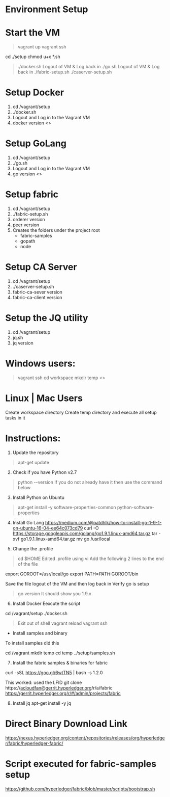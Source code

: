 Environment Setup
=================

# Start the VM
> vagrant up
> vagrant ssh

cd ./setup
chmod u+x  *.sh

>  ./docker.sh
  Logout of VM & Log back in
>  ./go.sh
  Logout of VM & Log back in
>  ./fabric-setup.sh
>  ./caserver-setup.sh




# Setup Docker
1. cd /vagrant/setup
2.  ./docker.sh
3. Logout and Log in to the Vagrant VM
4. docker version    <<This will show the version>>

# Setup GoLang
1. cd /vagrant/setup
2.  ./go.sh
3. Logout and Log in to the Vagrant VM
4. go version        <<This will show the version>>

# Setup fabric
1. cd /vagrant/setup
2.  ./fabric-setup.sh
3. orderer version
4. peer version
5. Creates the folders under the project root
    - fabric-samples
    - gopath
    - node

# Setup CA Server
1. cd /vagrant/setup
2.  ./caserver-setup.sh
3. fabric-ca-sever   version
4. fabric-ca-client  version

# Setup the JQ utility
1. cd /vagrant/setup
2.  jq.sh
3. jq version



Windows users:
==============
> vagrant ssh
> cd workspace
> mkdir   temp                   <<All commands for setup in this directory>>

Linux | Mac Users
=================
Create workspace directory 
Create temp directory and execute all setup tasks in it


Instructions:
=============
1. Update the repository
>  apt-get update

2. Check if you have Python v2.7
> python --version
If you do not already have it then use the command below

3. Install Python on Ubuntu
>  apt-get install -y software-properties-common python-software-properties

4. Install Go Lang
https://medium.com/@patdhlk/how-to-install-go-1-9-1-on-ubuntu-16-04-ee64c073cd79
 curl -O https://storage.googleapis.com/golang/go1.9.1.linux-amd64.tar.gz
 tar -xvf go1.9.1.linux-amd64.tar.gz
 mv go /usr/local

5. Change the .profile
> cd $HOME
Edited .profile using vi
Add the following 2 lines to the end of the file

export GOROOT=/usr/local/go
export PATH=$PATH:$GOROOT/bin

Save the file logout of the VM and then log back in
Verify go is setup
> go version
It should show you 1.9.x

6. Install Docker
Eexcute the script

cd /vagrant/setup
 ./docker.sh

>Exit out of shell
vagrant reload
vagrant ssh


* Install samples and binary

To install samples did this

cd /vagrant
mkdir temp
cd temp
../setup/samples.sh



7. Install the fabric samples & binaries for fabric

> 
curl -sSL https://goo.gl/6wtTN5 | bash -s 1.2.0



This worked:
used the LFID
git clone https://acloudfan@gerrit.hyperledger.org/r/a/fabric
https://gerrit.hyperledger.org/r/#/admin/projects/fabric

8. Install jq
 apt-get install -y jq


Direct Binary Download Link
===========================
https://nexus.hyperledger.org/content/repositories/releases/org/hyperledger/fabric/hyperledger-fabric/

Script executed for fabric-samples setup
========================================
https://github.com/hyperledger/fabric/blob/master/scripts/bootstrap.sh
